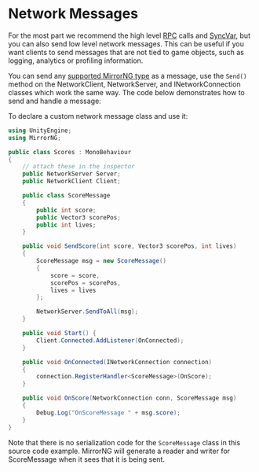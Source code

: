 # Network Messages

For the most part we recommend the high level [RPC](RemoteActions.md) calls and [SyncVar](../Sync/index.md), but you can also send low level network messages. This can be useful if you want clients to send messages that are not tied to game objects, such as logging, analytics or profiling information.

You can send any [supported MirrorNG type](../DataTypes.md) as a message, use the `Send()` method on the NetworkClient, NetworkServer, and INetworkConnection classes which work the same way. The code below demonstrates how to send and handle a message:

To declare a custom network message class and use it:

``` cs
using UnityEngine;
using MirrorNG;

public class Scores : MonoBehaviour
{
    // attach these in the inspector
    public NetworkServer Server;
    public NetworkClient Client;

    public class ScoreMessage
    {
        public int score;
        public Vector3 scorePos;
        public int lives;
    }

    public void SendScore(int score, Vector3 scorePos, int lives)
    {
        ScoreMessage msg = new ScoreMessage()
        {
            score = score,
            scorePos = scorePos,
            lives = lives
        };

        NetworkServer.SendToAll(msg);
    }

    public void Start() {
        Client.Connected.AddListener(OnConnected);
    }

    public void OnConnected(INetworkConnection connection)
    {
        connection.RegisterHandler<ScoreMessage>(OnScore);
    }

    public void OnScore(NetworkConnection conn, ScoreMessage msg)
    {
        Debug.Log("OnScoreMessage " + msg.score);
    }
}
```

Note that there is no serialization code for the `ScoreMessage` class in this source code example. MirrorNG will generate a reader and writer for ScoreMessage when it sees that it is being sent.
